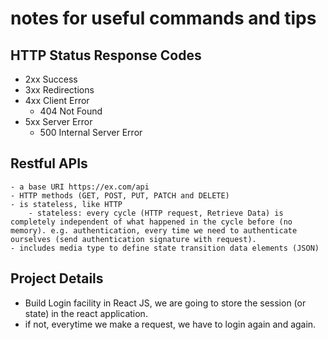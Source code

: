 # notes for useful commands and tips

## HTTP Status Response Codes

- 2xx Success
- 3xx Redirections
- 4xx Client Error
    - 404 Not Found
- 5xx Server Error
    - 500 Internal Server Error

## Restful APIs

    - a base URI https://ex.com/api
    - HTTP methods (GET, POST, PUT, PATCH and DELETE)
    - is stateless, like HTTP
        - stateless: every cycle (HTTP request, Retrieve Data) is completely independent of what happened in the cycle before (no memory). e.g. authentication, every time we need to authenticate ourselves (send authentication signature with request).
    - includes media type to define state transition data elements (JSON)

## Project Details

- Build Login facility in React JS, we are going to store the session (or state) in the react application.
- if not, everytime we make a request, we have to login again and again.